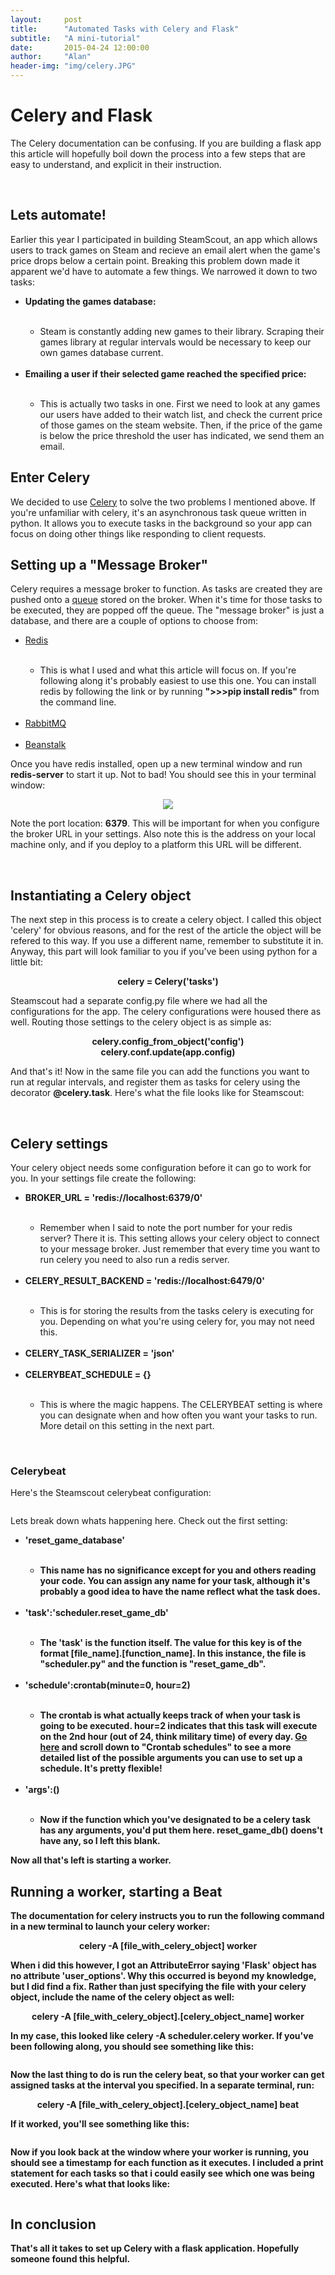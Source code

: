 ```yaml
---
layout:     post
title:      "Automated Tasks with Celery and Flask"
subtitle:   "A mini-tutorial"
date:       2015-04-24 12:00:00
author:     "Alan"
header-img: "img/celery.JPG"
---
```


<h1>Celery and Flask</h1>

<p>The Celery documentation can be confusing. If you are building a flask app this article will hopefully boil down the process into a few steps that are easy to understand, and explicit in their instruction.</p><br>

<h2>Lets automate!</h2>

<p>Earlier this year I participated in building SteamScout, an app which allows users to track games on Steam and recieve an email alert when the game's price drops below a certain point. Breaking this problem down made it apparent we'd have to automate a few things. We narrowed it down to two tasks:</p>
<ul>
    <li><b>Updating the games database:</b></li><br>
        <ul>
            <li>Steam is constantly adding new games to their library. Scraping their games library at regular intervals would be necessary to keep our own games database current.</li>
        </ul><br>
    <li><b>Emailing a user if their selected game reached the specified price:</b></li><br>
    <ul>
        <li>This is actually two tasks in one. First we need to look at any games our users have added to their watch list, and check the current price of those games on the steam website. Then, if the price of the game is below the price threshold the user has indicated, we send them an email.</li>
    </ul>
</ul>

<h2>Enter Celery</h2>
<p>We decided to use <a href="http://www.celeryproject.org/">Celery</a> to solve the two problems I mentioned above. If you're unfamiliar with celery, it's an asynchronous task queue written in python. It allows you to execute tasks in the background so your app can focus on doing other things like responding to client requests.</p>

<h2>Setting up a "Message Broker"</h2>
<p>Celery requires a message broker to function. As tasks are created they are pushed onto a <a href="http://en.wikipedia.org/wiki/Queue_%28abstract_data_type%29">queue</a> stored on the broker. When it's time for those tasks to be executed, they are popped off the queue. The "message broker" is just a database, and there are a couple of options to choose from:</p>
<ul>
    <li><a href="http://redis.io/">Redis</a></li><br>
    <ul>
        <li>This is what I used and what this article will focus on. If you're following along it's probably easiest to use this one. You can install redis by following the link or by running <b>">>>pip install redis"</b> from the command line.</li>
    </ul><br>
    <li><a href="http://www.rabbitmq.com/">RabbitMQ</a></li><br>
    <li><a href="http://kr.github.io/beanstalkd/">Beanstalk</a></li>
</ul>

<p>Once you have redis installed, open up a new terminal window and run <b>redis-server</b> to start it up. Not to bad! You should see this in your terminal window:</p>

<center><img src="img/redis.png"></center>

<p>Note the port location: <b>6379</b>. This will be important for when you configure the broker URL in your settings. Also note this is the address on your local machine only, and if you deploy to a platform this URL will be different.</p><br>

<h2>Instantiating a Celery object</h2>
<p> The next step in this process is to create a celery object. I called this object 'celery' for obvious reasons, and for the rest of the article the object will be refered to this way. If you use a different name, remember to substitute it in. Anyway, this part will look familiar to you if you've been using python for a little bit:</p>

<center><p><b>celery = Celery('tasks')</b></p></center>

<p>Steamscout had a separate config.py file where we had all the configurations for the app. The celery configurations were housed there as well. Routing those settings to the celery object is as simple as:</p>
<center>
    <p><b>celery.config_from_object('config')</b>
        <br>
        <b>celery.conf.update(app.config)</b></p>
</center>

<p>And that's it! Now in the same file you can add the functions you want to run at regular intervals, and register them as tasks for celery using the decorator <b>@celery.task</b>. Here's what the file looks like for Steamscout:</p>
<center><img src="img/celeryobject.png" alt=""></center><br>

<h2>Celery settings</h2>
<p>Your celery object needs some configuration before it can go to work for you. In your settings file create the following:<p>
    <ul>
        <li><b>BROKER_URL = 'redis://localhost:6379/0'</b></li><br>
        <ul>
            <li>Remember when I said to note the port number for your redis server? There it is. This setting allows your celery object to connect to your message broker. Just remember that every time you want to run celery you need to also run a redis server.</li>
        </ul><br>
        <li><b>CELERY_RESULT_BACKEND = 'redis://localhost:6479/0'</b></li><br>
        <ul>
            <li>This is for storing the results from the tasks celery is executing for you. Depending on what you're using celery for, you may not need this.</li>
        </ul><br>
        <li><b>CELERY_TASK_SERIALIZER = 'json'</b></li><br>
        <li><b>CELERYBEAT_SCHEDULE = {}</b></li><br>
        <ul>
            <li>This is where the magic happens. The CELERYBEAT setting is where you can designate when and how often you want your tasks to run. More detail on this setting in the next part.</li>
        </ul>
    </ul><br>

<h3>Celerybeat</h3>
    <p>Here's the Steamscout celerybeat configuration:</p>
    <center><img src="img/celerybeat.png" alt=""></center>
    <p>Lets break down whats happening here. Check out the first setting:</p>
    <ul>
        <li><b>'reset_game_database'<b></li><br>
        <ul>
            <li>This name has no significance except for you and others reading your code. You can assign any name for your task, although it's probably a good idea to have the name reflect what the task does.</li>
        </ul><br>
        <li><b>'task':'scheduler.reset_game_db'</b></li><br>
        <ul>
            <li>The 'task' is the function itself. The value for this key is of the format <b>[file_name].[function_name]</b>. In this instance, the file is "scheduler.py" and the function is "reset_game_db".</li>
        </ul><br>
        <li><b>'schedule':crontab(minute=0, hour=2)</b></li><br>
        <ul>
            <li>The crontab is what actually keeps track of when your task is going to be executed. hour=2 indicates that this task will execute on the 2nd hour (out of 24, think military time) of every day. <a href="http://celery.readthedocs.org/en/latest/userguide/periodic-tasks.html#id5">Go here</a> and scroll down to "Crontab schedules" to see a more detailed list of the possible arguments you can use to set up a schedule. It's pretty flexible!</li>
        </ul><br>
        <li><b>'args':()</b></li><br>
        <ul>
            <li>Now if the function which you've designated to be a celery task has any arguments, you'd put them here. reset_game_db() doens't have any, so I left this blank.</li>
        </ul>
    </ul>

<p>Now all that's left is starting a worker.</p>

<h2>Running a worker, starting a Beat</h2>
<p>The documentation for celery instructs you to run the following command in a new terminal to launch your celery worker:</p>
<center>
    <p><b>celery -A [file_with_celery_object] worker</b></p>
</center>
<p>When i did this however, I got an AttributeError saying 'Flask' object has no attribute 'user_options'. Why this occurred is beyond my knowledge, but I did find a fix. Rather than just specifying the file with your celery object, include the name of the celery object as well:</p>
<center>
    <p><b>celery -A [file_with_celery_object].[celery_object_name] worker</b></p>
</center>

<p>In my case, this looked like <b>celery -A scheduler.celery worker</b>. If you've been following along, you should see something like this:</p>
<center><img src="img/celeryrun.png" alt=""></center>
<p>Now the last thing to do is run the celery beat, so that your worker can get assigned tasks at the interval you specified. In a separate terminal, run:</p>
<center>
    <p><b>celery -A [file_with_celery_object].[celery_object_name] beat</b></p>
</center>
<p>If it worked, you'll see something like this:</p>
<center><img src="img/celerybeatcli.png" alt=""></center>
<p>Now if you look back at the window where your worker is running, you should see a timestamp for each function as it executes. I included a print statement for each tasks so that i could easily see which one was being executed. Here's what that looks like:</p>
<center><img src="img/taskexecuted.png" alt=""></center>

<h2>In conclusion</h2>
<p>That's all it takes to set up Celery with a flask application. Hopefully someone found this helpful.</p>
